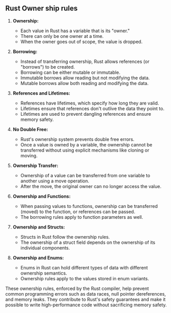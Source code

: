 ## Rust Owner ship rules
1. **Ownership:**
   - Each value in Rust has a variable that is its "owner."
   - There can only be one owner at a time.
   - When the owner goes out of scope, the value is dropped.

2. **Borrowing:**
   - Instead of transferring ownership, Rust allows references (or "borrows") to be created.
   - Borrowing can be either mutable or immutable.
   - Immutable borrows allow reading but not modifying the data.
   - Mutable borrows allow both reading and modifying the data.

3. **References and Lifetimes:**
   - References have lifetimes, which specify how long they are valid.
   - Lifetimes ensure that references don't outlive the data they point to.
   - Lifetimes are used to prevent dangling references and ensure memory safety.

4. **No Double Free:**
   - Rust's ownership system prevents double free errors.
   - Once a value is owned by a variable, the ownership cannot be transferred without using explicit mechanisms like cloning or moving.

5. **Ownership Transfer:**
   - Ownership of a value can be transferred from one variable to another using a move operation.
   - After the move, the original owner can no longer access the value.

6. **Ownership and Functions:**
   - When passing values to functions, ownership can be transferred (moved) to the function, or references can be passed.
   - The borrowing rules apply to function parameters as well.

7. **Ownership and Structs:**
   - Structs in Rust follow the ownership rules.
   - The ownership of a struct field depends on the ownership of its individual components.

8. **Ownership and Enums:**
   - Enums in Rust can hold different types of data with different ownership semantics.
   - Ownership rules apply to the values stored in enum variants.

These ownership rules, enforced by the Rust compiler, help prevent common programming errors such as data races, null pointer dereferences, and memory leaks. 
They contribute to Rust's safety guarantees and make it possible to write high-performance code without sacrificing memory safety.
